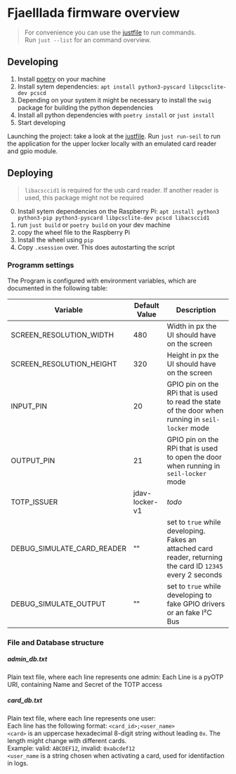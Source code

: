 # Fjaelllada firmware overview

> For convenience you can use the [justfile](https://github.com/casey/just)
> to run commands.  
> Run `just --list` for an command overview.

## Developing

1. Install [poetry](https://python-poetry.org/) on your machine
2. Install sytem dependencies: `apt install python3-pyscard libpcsclite-dev pcscd` 
3. Depending on your system it might be necessary to install the `swig` package for building the python dependencies
4. Install all python dependencies with `poetry install` or `just install`
5. Start developing

Launching the project: take a look at the [justfile](justfile).
Run `just run-seil` to run the application for the upper locker locally
with an emulated card reader and gpio module.

## Deploying
> `libacsccid1` is required for the usb card reader. If another reader is used, this package might not be required
0. Install sytem dependencies on the Raspberry Pi: `apt install python3 python3-pip python3-pyscard libpcsclite-dev pcscd libacsccid1` 
1. run `just build` or `poetry build` on your dev machine
2. copy the wheel file to the Raspberry Pi
3. Install the wheel using `pip`
4. Copy `.xsession` over. This does autostarting the script

### Programm settings
The Program is configured with environment variables, which are documented
in the following table:

| Variable                   | Default Value  | Description                                                                                                  |
| -------------------------- | -------------- | ------------------------------------------------------------------------------------------------------------ |
| SCREEN_RESOLUTION_WIDTH    | 480            | Width in px the UI should have on the screen                                                                 |
| SCREEN_RESOLUTION_HEIGHT   | 320            | Height in px the UI should have on the screen                                                                |
| INPUT_PIN                  | 20             | GPIO pin on the RPi that is used to read the state of the door when running in `seil-locker` mode            |
| OUTPUT_PIN                 | 21             | GPIO pin on the RPi that is used to open  the door when running in `seil-locker` mode                        |
| TOTP_ISSUER                | jdav-locker-v1 | _todo_                    |
| DEBUG_SIMULATE_CARD_READER | ""             | set to `true` while developing. Fakes an attached card reader, returning the card ID `12345` every 2 seconds |
| DEBUG_SIMULATE_OUTPUT      | ""             | set to `true` while developing to fake GPIO drivers or an fake I²C Bus                                       |

### File and Database structure

##### admin_db.txt
Plain text file, where each line represents one admin:
Each Line is a pyOTP URI, containing Name and Secret of the TOTP access

##### card_db.txt
Plain text file, where each line represents one user:  
Each line has the following format: `<card_id>;<user_name>`  
`<card>` is an uppercase hexadecimal 8-digit string without leading `0x`.
The length might change with different cards.  
Example: valid: `ABCDEF12`, invalid: `0xabcdef12`  
`<user_name` is a string chosen when activating a card, used for identifaction in logs.
